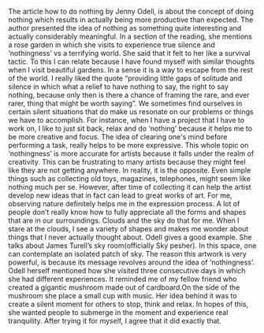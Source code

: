The article how to do nothing by Jenny Odell, is about the concept of doing nothing which results in actually being more productive than expected. The author presented the idea of nothing as something quite interesting and actually considerably meaningful. In a section of the reading, she mentions a rose garden in which she visits to experience true silence and ‘nothingness’ vs a terrifying world. She said that it felt to her like a survival tactic. To this I can relate because I have found myself with similar thoughts when I visit beautiful gardens. In a sense it is a way to escape from the rest of the world. I really liked the quote “providing little gaps of solitude and silence in which what a relief to have nothing to say, the right to say nothing, because only then is there a chance of framing the rare, and ever rarer, thing that might be worth saying”. We sometimes find ourselves in certain silent situations that do make us resonate on our problems or things we have to accomplish. For instance, when I have a project that I have to work on, I like to just sit back, relax and do ‘nothing’ because it helps me to be more creative and focus. The idea of clearing one's mind before performing a task, really helps to be more expressive. 
This whole topic on ‘nothingness’ is more accurate for artists because it falls under the realm of creativity. This can be frustrating to many artists because they might feel like they are not getting anywhere. In reality, it is the opposite. Even simple things such as collecting old toys, magazines, telephones, might seem like nothing much per se. However, after time of collecting it can help the artist develop new ideas that in fact can lead to great works of art. 
For me, observing nature definitely helps me in the expression process. A lot of people don’t really know how to fully appreciate all the forms and shapes that are in our surroundings. Clouds and the sky do that for me. When I stare at the clouds, I see a variety of shapes and makes me wonder about things that I never actually thought about. Odell gives a good example. She talks about James Turell’s sky room(officially Sky pesher). In this space, one can contemplate an isolated patch of sky. The reason this artwork is very powerful, is because its message revolves around the idea of ‘nothingness’. Odell herself mentioned how she visited three consecutive days in which she had different experiences. It reminded me of my fellow friend who created a gigantic mushroom made out of cardboard.On the side of the mushroom she place a small cup with music. Her idea behind it was to create a silent moment for others to stop, think and relax. In hopes of this, she wanted people to submerge in the moment and experience real tranquility. After trying it for myself, I agree that it did exactly that.  










